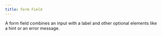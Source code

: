 ```yaml
---
title: Form Field
---
```

A form field combines an input with a label and other optional elements like a hint or an error message.
